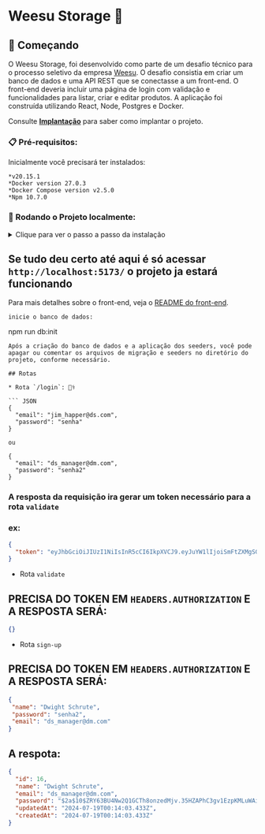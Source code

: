 # Weesu Storage 🏬

## 🚀 Começando

O Weesu Storage, foi desenvolvido como parte de um desafio técnico para o processo seletivo da empresa [Weesu](https://weesu.com.br). O desafio consistia em criar um banco de dados e uma API REST que se conectasse a um front-end. O front-end deveria incluir uma página de login com validação e funcionalidades para listar, criar e editar produtos. A aplicação foi construída utilizando React, Node, Postgres e Docker.

Consulte **[Implantação](#-implanta%C3%A7%C3%A3o)** para saber como implantar o projeto.

### 📋 Pré-requisitos:

Inicialmente você precisará ter instalados:

```
*v20.15.1
*Docker version 27.0.3
*Docker Compose version v2.5.0
*Npm 10.7.0
```
### 🔧 Rodando o Projeto localmente:


<details>
  <summary> Clique para ver o passo a passo da instalação </summary>
    
  ### 1- Crie um fork e clone o repositório :

ex:
```bash
git clone https://github.com/jefersongjr/weesu-api.git

```
### 2- navegue até o diretório do `/weesu/frontend` :

ex:
```
cd /weesu/frontend
```
### 3- mude o nome do arquivo .envExample para .env e instale as dependências

ex

```bash
mv .envExample .env
npm install
```

### 4- navegue até a pasta do `/weesu/backend e renomeie o envExample` :

ex:
```bash
cd ../backend
mv .envExample .env
```
### 5- construa a estrutura inicial da aplicação com os comandos: 

```bash
npm instal
npm run build
```

### 6- Monte os containers da aplicação usando o docker compose:  


```bash
    docker-compose up --build
````

### 7- crie e popule os dbs com comando: 
```bash
npm run db:init
```

</details>

## Se tudo deu certo até aqui é só acessar `http://localhost:5173/` o projeto ja estará funcionando 

Para mais detalhes sobre o front-end, veja o [README do front-end](https://github.com/jefersongjr/weesu-api/tree/main/frontend#readme).



```
inicie o banco de dados:

```
npm run db:init
```
Após a criação do banco de dados e a aplicação dos seeders, você pode apagar ou comentar os arquivos de migração e seeders no diretório do projeto, conforme necessário.

## Rotas 

* Rota `/login`: 🧑‍⚕️

``` JSON
{
  "email": "jim_happer@ds.com",
  "password": "senha"
}

ou

{
  "email": "ds_manager@dm.com",
  "password": "senha2"
}
```
### A resposta da requisição ira gerar um token necessário para a rota `validate` 
### ex: 

``` JSON
{
  "token": "eyJhbGciOiJIUzI1NiIsInR5cCI6IkpXVCJ9.eyJuYW1lIjoiSmFtZXMgSGFwcGVyIiwiZW1haWwiOiJqaW1faGFwcGVyQGRzLmNvbSIsImlhdCI6MTcyMTM0NjU5NywiZXhwIjoxNzIxOTUxMzk3fQ.o6V0AIpD8O4Ffo8HijtudXfVKVMhxSHwHyXHvC8U5r4"
}

```

* Rota `validate`
## PRECISA DO TOKEN EM `HEADERS.AUTHORIZATION` E A RESPOSTA SERÁ:

``` JSON
{}
```

* Rota `sign-up`
## PRECISA DO TOKEN EM `HEADERS.AUTHORIZATION` E A RESPOSTA SERÁ:

``` JSON
{
 "name": "Dwight Schrute",
 "password": "senha2",
 "email": "ds_manager@dm.com"
}
```

## A respota:

``` JSON
{
  "id": 16,
  "name": "Dwight Schrute",
  "email": "ds_manager@dm.com",
  "password": "$2a$10$ZRY63BU4Nw2Q1GCTh8onzedMjv.35HZAPhC3gv1EzpKMLuWAiqO/K",
  "updatedAt": "2024-07-19T00:14:03.433Z",
  "createdAt": "2024-07-19T00:14:03.433Z"
}
```
